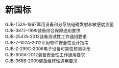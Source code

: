 # 新国标

GJB-152A-1997军用设备和分系统电磁发射和敏感度测量  
GJB-3872-1999装备综合保障通用要求  
GJB-2547A-2012装备测试性工作通用要求  
GJB-Z-102A-2012军用软件安全性设计指南  
GJB-Z-299C-2006电子设备可靠性预测手册  
GJB-900A-2012装备安全性工作通用要求  
GJB-368B-2009装备维修性通用要求  
